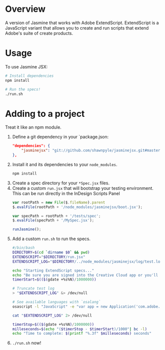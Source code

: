 # Overview

A version of Jasmine that works with Adobe ExtendScript.  ExtendScript is a JavaScript variant that allows you to create and run scripts that extend Adobe's suite of create products.

# Usage
To use Jasmine JSX:

```sh
# Install dependencies
npm install

# Run the specs!
./run.sh
```

# Adding to a project

Treat it like an npm module.

1. Define a git dependency in your `package.json:
    ```json
    "dependencies": {
        "jasminejsx": "git://github.com/shawnpyle/jasminejsx.git#master"
    },
    ```
1. Install it and its dependencies to your `node_modules`.
    ```sh
    npm install
    ```
1. Create a spec directory for your `*Spec.jsx` files.
1. Create a custom `run.jsx` that will bootstrap your testing environment. This can be run directly in the InDesign Scripts Panel 
    ```js
    var rootPath = new File($.fileName).parent
    $.evalFile(rootPath + '/node_modules/jasminejsx/boot.jsx');

    var specPath = rootPath + '/tests/spec';
    $.evalFile(specPath + '/MySpec.jsx');

    runJasmine();
    ```
1. Add a custom `run.sh` to run the specs.
    ```sh
    #/bin/bash
    DIRECTORY=$(cd `dirname $0` && pwd)
    EXTENDSCRIPT="$DIRECTORY/run.jsx"
    EXTENDSCRIPT_LOG="$DIRECTORY/../node_modules/jasminejsx/log/test.log"

    echo "Starting ExtendScript specs..."
    echo "Be sure you are signed into the Creative Cloud app or you'll get no output from the test suite."
    timerStart=$(($(gdate +%s%N)/1000000))

    # Truncate test log
    > "$EXTENDSCRIPT_LOG" &> /dev/null

    # See available languages with `osalang`
    osascript -l "JavaScript" -e "var app = new Application('com.adobe.indesign'); app.doScript('$EXTENDSCRIPT', {language: 'javascript'});"

    cat "$EXTENDSCRIPT_LOG" 2> /dev/null

    timerStop=$(($(gdate +%s%N)/1000000))
    milleseconds=$(echo "($timerStop - $timerStart)/1000"| bc -l)
    echo "Time to complete: $(printf "%.3f" $milleseconds) seconds"
    ```
1. `./run.sh` now!